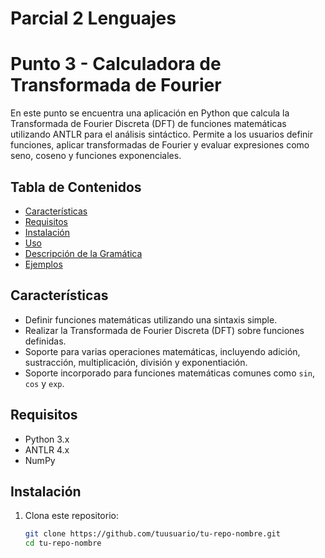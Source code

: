 # Parcial 2 Lenguajes

# Punto 3 - Calculadora de Transformada de Fourier

En este punto se encuentra una aplicación en Python que calcula la Transformada de Fourier Discreta (DFT) de funciones matemáticas utilizando ANTLR para el análisis sintáctico. Permite a los usuarios definir funciones, aplicar transformadas de Fourier y evaluar expresiones como seno, coseno y funciones exponenciales.

## Tabla de Contenidos

- [Características](#características)
- [Requisitos](#requisitos)
- [Instalación](#instalación)
- [Uso](#uso)
- [Descripción de la Gramática](#descripción-de-la-gramática)
- [Ejemplos](#ejemplos)

## Características

- Definir funciones matemáticas utilizando una sintaxis simple.
- Realizar la Transformada de Fourier Discreta (DFT) sobre funciones definidas.
- Soporte para varias operaciones matemáticas, incluyendo adición, sustracción, multiplicación, división y exponentiación.
- Soporte incorporado para funciones matemáticas comunes como `sin`, `cos` y `exp`.

## Requisitos

- Python 3.x
- ANTLR 4.x
- NumPy

## Instalación

1. Clona este repositorio:
   ```bash
   git clone https://github.com/tuusuario/tu-repo-nombre.git
   cd tu-repo-nombre
